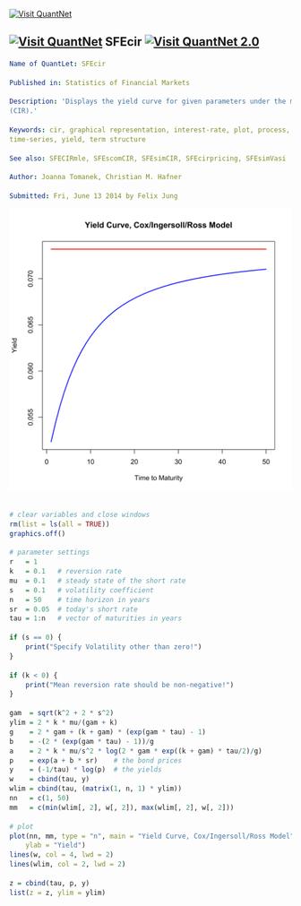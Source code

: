 
[<img src="https://github.com/QuantLet/Styleguide-and-Validation-procedure/blob/master/pictures/banner.png" alt="Visit QuantNet">](http://quantlet.de/index.php?p=info)

## [<img src="https://github.com/QuantLet/Styleguide-and-Validation-procedure/blob/master/pictures/qloqo.png" alt="Visit QuantNet">](http://quantlet.de/) **SFEcir** [<img src="https://github.com/QuantLet/Styleguide-and-Validation-procedure/blob/master/pictures/QN2.png" width="60" alt="Visit QuantNet 2.0">](http://quantlet.de/d3/ia)

```yaml
Name of QuantLet: SFEcir

Published in: Statistics of Financial Markets

Description: 'Displays the yield curve for given parameters under the model of Cox-Ingersoll-Ross
(CIR).'

Keywords: cir, graphical representation, interest-rate, plot, process, short-rate, simulation,
time-series, yield, term structure

See also: SFECIRmle, SFEscomCIR, SFEsimCIR, SFEcirpricing, SFEsimVasi

Author: Joanna Tomanek, Christian M. Hafner

Submitted: Fri, June 13 2014 by Felix Jung
```

![Picture1](SFEcir-1.png)


```r

# clear variables and close windows
rm(list = ls(all = TRUE))
graphics.off()

# parameter settings
r   = 1
k   = 0.1   # reversion rate
mu  = 0.1   # steady state of the short rate
s   = 0.1   # volatility coefficient
n   = 50    # time horizon in years
sr  = 0.05  # today's short rate
tau = 1:n   # vector of maturities in years

if (s == 0) {
    print("Specify Volatility other than zero!")
}

if (k < 0) {
    print("Mean reversion rate should be non-negative!")
}

gam  = sqrt(k^2 + 2 * s^2)
ylim = 2 * k * mu/(gam + k)
g    = 2 * gam + (k + gam) * (exp(gam * tau) - 1)
b    = -(2 * (exp(gam * tau) - 1))/g
a    = 2 * k * mu/s^2 * log(2 * gam * exp((k + gam) * tau/2)/g)
p    = exp(a + b * sr)    # the bond prices
y    = (-1/tau) * log(p)  # the yields
w    = cbind(tau, y)
wlim = cbind(tau, (matrix(1, n, 1) * ylim))
nn   = c(1, 50)
mm   = c(min(wlim[, 2], w[, 2]), max(wlim[, 2], w[, 2]))

# plot
plot(nn, mm, type = "n", main = "Yield Curve, Cox/Ingersoll/Ross Model", xlab = "Time to Maturity", 
    ylab = "Yield")
lines(w, col = 4, lwd = 2)
lines(wlim, col = 2, lwd = 2)

z = cbind(tau, p, y)
list(z = z, ylim = ylim)
```
